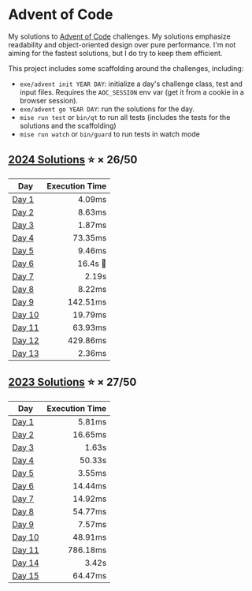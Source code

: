 # Advent of Code

My solutions to [Advent of Code](https://adventofcode.com/) challenges. My solutions emphasize readability and object-oriented design over pure performance. I'm not aiming for the fastest solutions, but I do try to keep them efficient.

This project includes some scaffolding around the challenges, including:
- `exe/advent init YEAR DAY`: initialize a day's challenge class, test and input files. Requires the `AOC_SESSION` env var (get it from a cookie in a browser session).
- `exe/advent go YEAR DAY`: run the solutions for the day.
- `mise run test` or `bin/qt` to run all tests (includes the tests for the solutions and the scaffolding)
- `mise run watch` or `bin/guard` to run tests in watch mode

## [2024 Solutions](lib/advent/year2024) :star: × 26/50

| Day                                    | Execution Time       |
|----------------------------------------|---------------------:|
| [Day 1](lib/advent/year2024/day01.rb)  |   4.09ms             |
| [Day 2](lib/advent/year2024/day02.rb)  |   8.63ms             |
| [Day 3](lib/advent/year2024/day03.rb)  |   1.87ms             |
| [Day 4](lib/advent/year2024/day04.rb)  |  73.35ms             |
| [Day 5](lib/advent/year2024/day05.rb)  |   9.46ms             |
| [Day 6](lib/advent/year2024/day06.rb)  |    16.4s :grimacing: |
| [Day 7](lib/advent/year2024/day07.rb)  |    2.19s             |
| [Day 8](lib/advent/year2024/day08.rb)  |   8.22ms             |
| [Day 9](lib/advent/year2024/day09.rb)  | 142.51ms             |
| [Day 10](lib/advent/year2024/day10.rb) |  19.79ms             |
| [Day 11](lib/advent/year2024/day11.rb) |  63.93ms             |
| [Day 12](lib/advent/year2024/day12.rb) | 429.86ms             |
| [Day 13](lib/advent/year2024/day13.rb) |   2.36ms             |

## [2023 Solutions](lib/advent/year2023) :star: × 27/50

| Day                                    | Execution Time       |
|----------------------------------------|---------------------:|
| [Day 1](lib/advent/year2023/day01.rb)  |   5.81ms             |
| [Day 2](lib/advent/year2023/day02.rb)  |  16.65ms             |
| [Day 3](lib/advent/year2023/day03.rb)  |   1.63s              |
| [Day 4](lib/advent/year2023/day04.rb)  |  50.33s              |
| [Day 5](lib/advent/year2023/day05.rb)  |   3.55ms             |
| [Day 6](lib/advent/year2023/day06.rb)  |  14.44ms             |
| [Day 7](lib/advent/year2023/day07.rb)  |  14.92ms             |
| [Day 8](lib/advent/year2023/day08.rb)  |  54.77ms             |
| [Day 9](lib/advent/year2023/day09.rb)  |   7.57ms             |
| [Day 10](lib/advent/year2023/day10.rb) |  48.91ms             |
| [Day 11](lib/advent/year2023/day11.rb) | 786.18ms             |
| [Day 14](lib/advent/year2023/day14.rb) |   3.42s              |
| [Day 15](lib/advent/year2023/day15.rb) |  64.47ms             |

